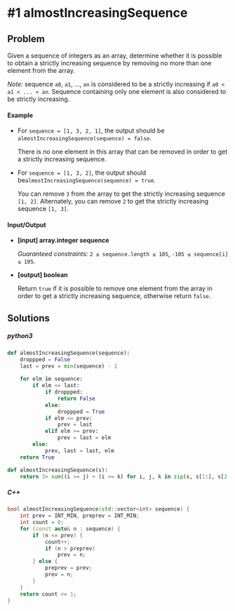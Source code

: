 # #1 almostIncreasingSequence

## Problem

Given a sequence of integers as an array, determine whether it is possible to obtain a strictly increasing sequence by removing no more than one element from the array.

*Note:* sequence `a0`, `a1`, ..., `an` is considered to be a strictly increasing if `a0 < a1 < ... < an`. Sequence containing only one element is also considered to be strictly increasing.



#### 	Example

- For `sequence = [1, 3, 2, 1]`, the output should be `almostIncreasingSequence(sequence) = false`.

  There is no one element in this array that can be removed in order to get a strictly increasing sequence.

- For `sequence = [1, 3, 2]`, the output should be`almostIncreasingSequence(sequence) = true`.

  You can remove `3` from the array to get the strictly increasing sequence `[1, 2]`. Alternately, you can remove `2` to get the strictly increasing sequence `[1, 3]`.



#### 	Input/Output

- **[input] array.integer sequence**

  *Guaranteed constraints:*
  `2 ≤ sequence.length ≤ 105`, `-105 ≤ sequence[i] ≤ 105`.

- **[output] boolean**

  Return `true` if it is possible to remove one element from the array in order to get a strictly increasing sequence, otherwise return `false`.



## Solutions

##### python3

```python
def almostIncreasingSequence(sequence):
    droppped = False
    last = prev = min(sequence) - 1
    
    for elm in sequence:
        if elm <= last:
            if droppped:
                return False
            else:
                droppped = True
            if elm <= prev:
                prev = last
            elif elm >= prev:
                prev = last = elm
        else:
            prev, last = last, elm
    return True
```



```python
def almostIncreasingSequence(s):
    return 3> sum((i >= j) + (i >= k) for i, j, k in zip(s, s[1:], s[2:] + [10**6]))
```



##### C++

```c++
bool almostIncreasingSequence(std::vector<int> sequence) {
    int prev = INT_MIN, preprev = INT_MIN;
    int count = 0;
    for (const auto& n : sequence) {
        if (n <= prev) {
            count++;
            if (n > preprev)
                prev = n;
        } else {
            preprev = prev;
            prev = n;
        }
    }
    return count <= 1;
}
```

